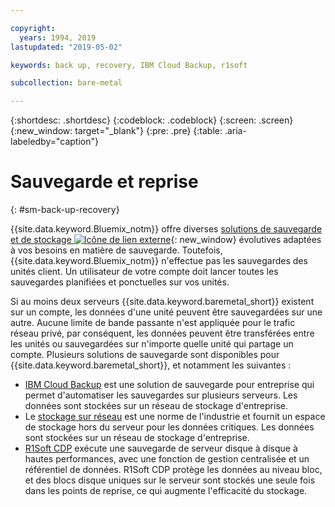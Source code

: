 ```yaml
---

copyright:
  years: 1994, 2019
lastupdated: "2019-05-02"

keywords: back up, recovery, IBM Cloud Backup, r1soft

subcollection: bare-metal

---
```


{:shortdesc: .shortdesc}
{:codeblock: .codeblock}
{:screen: .screen}
{:new_window: target="_blank"}
{:pre: .pre}
{:table: .aria-labeledby="caption"}


# Sauvegarde et reprise
{: #sm-back-up-recovery}

{{site.data.keyword.Bluemix_notm}} offre diverses [solutions de sauvegarde et de stockage ![Icône de lien externe](../icons/launch-glyph.svg "Icône de lien externe")](https://www.ibm.com/cloud/storage){: new_window} évolutives adaptées à vos besoins en matière de sauvegarde. Toutefois, {{site.data.keyword.Bluemix_notm}} n'effectue pas les sauvegardes des unités client. Un utilisateur de votre compte doit lancer toutes les sauvegardes planifiées et ponctuelles sur vos unités.

Si au moins deux serveurs {{site.data.keyword.baremetal_short}} existent sur un compte, les données d'une unité peuvent être sauvegardées sur une autre. Aucune limite de bande passante n'est appliquée pour le trafic réseau privé, par conséquent, les données peuvent être transférées entre les unités ou sauvegardées sur n'importe quelle unité qui partage un compte. Plusieurs solutions de sauvegarde sont disponibles pour {{site.data.keyword.baremetal_short}}, et notamment les suivantes :

* [IBM Cloud Backup](/docs/infrastructure/Backup?topic=Backup-getting-started#getting-started) est une solution de sauvegarde pour entreprise qui permet d'automatiser les sauvegardes sur plusieurs serveurs. Les données sont stockées sur un réseau de stockage d'entreprise.
* Le [stockage sur réseau](/docs/infrastructure/network-attached-storage?topic=network-attached-storage-GettingStarted#GettingStarted) est une norme de l'industrie et fournit un espace de stockage hors du serveur pour les données critiques. Les données sont stockées sur un réseau de stockage d'entreprise.
* [R1Soft CDP](/docs/infrastructure/software?topic=software-ordering-r1soft#ordering-r1soft) exécute une sauvegarde de serveur disque à disque à hautes performances, avec une fonction de gestion centralisée et un référentiel de données. R1Soft CDP protège les données au niveau bloc, et des blocs disque uniques sur le serveur sont stockés une seule fois dans les points de reprise, ce qui augmente l'efficacité du stockage.
